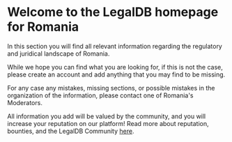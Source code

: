 <!-- TITLE: Romania -->
<!-- SUBTITLE: Welcome to the legalDB home of Romania -->

# Welcome to the LegalDB homepage for Romania

In this section you will find all relevant information regarding the regulatory and juridical landscape of Romania.

While we hope you can find what you are looking for, if this is not the case, please create an account and add anything that you may find to be missing.

For any case any mistakes, missing sections, or possible mistakes in the organization of the information, please contact one of Romania's Moderators.

All information you add will be valued by the community, and you will increase your reputation on our platform! Read more about reputation, bounties, and the LegalDB Community [here](http://legaldb.herokuapp.com/legaldb/community).
